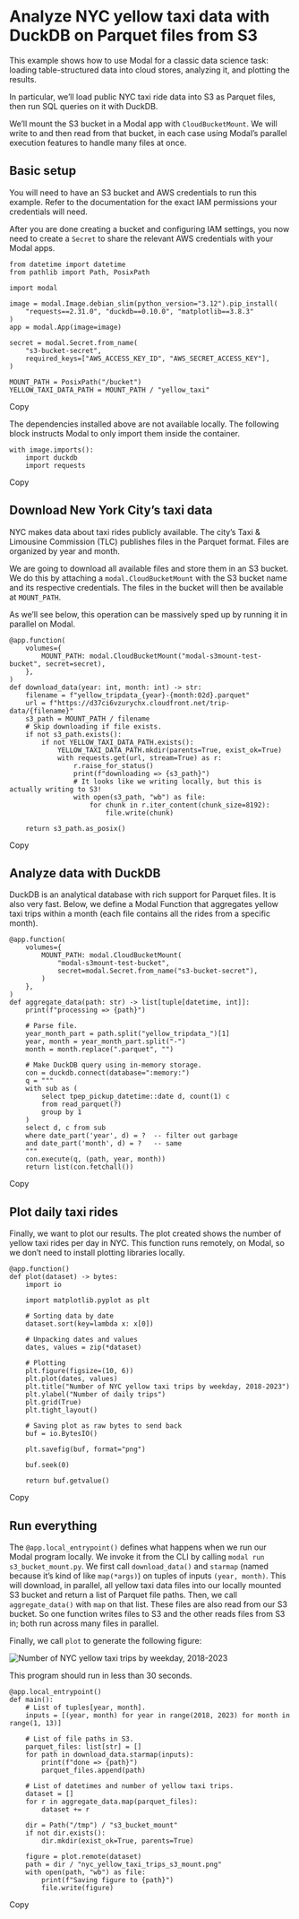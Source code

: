 # Analyze NYC yellow taxi data with DuckDB on Parquet files from S3

This example shows how to use Modal for a classic data science task: loading
table-structured data into cloud stores, analyzing it, and plotting the
results.

In particular, we’ll load public NYC taxi ride data into S3 as Parquet files,
then run SQL queries on it with DuckDB.

We’ll mount the S3 bucket in a Modal app with `CloudBucketMount`. We will
write to and then read from that bucket, in each case using Modal’s parallel
execution features to handle many files at once.

## Basic setup

You will need to have an S3 bucket and AWS credentials to run this example.
Refer to the documentation for the exact IAM permissions your credentials will
need.

After you are done creating a bucket and configuring IAM settings, you now
need to create a `Secret` to share the relevant AWS credentials with your
Modal apps.

    
    
    from datetime import datetime
    from pathlib import Path, PosixPath
    
    import modal
    
    image = modal.Image.debian_slim(python_version="3.12").pip_install(
        "requests==2.31.0", "duckdb==0.10.0", "matplotlib==3.8.3"
    )
    app = modal.App(image=image)
    
    secret = modal.Secret.from_name(
        "s3-bucket-secret",
        required_keys=["AWS_ACCESS_KEY_ID", "AWS_SECRET_ACCESS_KEY"],
    )
    
    MOUNT_PATH = PosixPath("/bucket")
    YELLOW_TAXI_DATA_PATH = MOUNT_PATH / "yellow_taxi"

Copy

The dependencies installed above are not available locally. The following
block instructs Modal to only import them inside the container.

    
    
    with image.imports():
        import duckdb
        import requests

Copy

## Download New York City’s taxi data

NYC makes data about taxi rides publicly available. The city’s Taxi &
Limousine Commission (TLC) publishes files in the Parquet format. Files are
organized by year and month.

We are going to download all available files and store them in an S3 bucket.
We do this by attaching a `modal.CloudBucketMount` with the S3 bucket name and
its respective credentials. The files in the bucket will then be available at
`MOUNT_PATH`.

As we’ll see below, this operation can be massively sped up by running it in
parallel on Modal.

    
    
    @app.function(
        volumes={
            MOUNT_PATH: modal.CloudBucketMount("modal-s3mount-test-bucket", secret=secret),
        },
    )
    def download_data(year: int, month: int) -> str:
        filename = f"yellow_tripdata_{year}-{month:02d}.parquet"
        url = f"https://d37ci6vzurychx.cloudfront.net/trip-data/{filename}"
        s3_path = MOUNT_PATH / filename
        # Skip downloading if file exists.
        if not s3_path.exists():
            if not YELLOW_TAXI_DATA_PATH.exists():
                YELLOW_TAXI_DATA_PATH.mkdir(parents=True, exist_ok=True)
                with requests.get(url, stream=True) as r:
                    r.raise_for_status()
                    print(f"downloading => {s3_path}")
                    # It looks like we writing locally, but this is actually writing to S3!
                    with open(s3_path, "wb") as file:
                        for chunk in r.iter_content(chunk_size=8192):
                            file.write(chunk)
    
        return s3_path.as_posix()

Copy

## Analyze data with DuckDB

DuckDB is an analytical database with rich support for Parquet files. It is
also very fast. Below, we define a Modal Function that aggregates yellow taxi
trips within a month (each file contains all the rides from a specific month).

    
    
    @app.function(
        volumes={
            MOUNT_PATH: modal.CloudBucketMount(
                "modal-s3mount-test-bucket",
                secret=modal.Secret.from_name("s3-bucket-secret"),
            )
        },
    )
    def aggregate_data(path: str) -> list[tuple[datetime, int]]:
        print(f"processing => {path}")
    
        # Parse file.
        year_month_part = path.split("yellow_tripdata_")[1]
        year, month = year_month_part.split("-")
        month = month.replace(".parquet", "")
    
        # Make DuckDB query using in-memory storage.
        con = duckdb.connect(database=":memory:")
        q = """
        with sub as (
            select tpep_pickup_datetime::date d, count(1) c
            from read_parquet(?)
            group by 1
        )
        select d, c from sub
        where date_part('year', d) = ?  -- filter out garbage
        and date_part('month', d) = ?   -- same
        """
        con.execute(q, (path, year, month))
        return list(con.fetchall())

Copy

## Plot daily taxi rides

Finally, we want to plot our results. The plot created shows the number of
yellow taxi rides per day in NYC. This function runs remotely, on Modal, so we
don’t need to install plotting libraries locally.

    
    
    @app.function()
    def plot(dataset) -> bytes:
        import io
    
        import matplotlib.pyplot as plt
    
        # Sorting data by date
        dataset.sort(key=lambda x: x[0])
    
        # Unpacking dates and values
        dates, values = zip(*dataset)
    
        # Plotting
        plt.figure(figsize=(10, 6))
        plt.plot(dates, values)
        plt.title("Number of NYC yellow taxi trips by weekday, 2018-2023")
        plt.ylabel("Number of daily trips")
        plt.grid(True)
        plt.tight_layout()
    
        # Saving plot as raw bytes to send back
        buf = io.BytesIO()
    
        plt.savefig(buf, format="png")
    
        buf.seek(0)
    
        return buf.getvalue()

Copy

## Run everything

The `@app.local_entrypoint()` defines what happens when we run our Modal
program locally. We invoke it from the CLI by calling `modal run
s3_bucket_mount.py`. We first call `download_data()` and `starmap` (named
because it’s kind of like `map(*args)`) on tuples of inputs `(year, month)`.
This will download, in parallel, all yellow taxi data files into our locally
mounted S3 bucket and return a list of Parquet file paths. Then, we call
`aggregate_data()` with `map` on that list. These files are also read from our
S3 bucket. So one function writes files to S3 and the other reads files from
S3 in; both run across many files in parallel.

Finally, we call `plot` to generate the following figure:

![Number of NYC yellow taxi trips by weekday,
2018-2023](/_app/immutable/assets/nyc_yellow_taxi_trips_s3_mount.DW1A9-sb.png)

This program should run in less than 30 seconds.

    
    
    @app.local_entrypoint()
    def main():
        # List of tuples[year, month].
        inputs = [(year, month) for year in range(2018, 2023) for month in range(1, 13)]
    
        # List of file paths in S3.
        parquet_files: list[str] = []
        for path in download_data.starmap(inputs):
            print(f"done => {path}")
            parquet_files.append(path)
    
        # List of datetimes and number of yellow taxi trips.
        dataset = []
        for r in aggregate_data.map(parquet_files):
            dataset += r
    
        dir = Path("/tmp") / "s3_bucket_mount"
        if not dir.exists():
            dir.mkdir(exist_ok=True, parents=True)
    
        figure = plot.remote(dataset)
        path = dir / "nyc_yellow_taxi_trips_s3_mount.png"
        with open(path, "wb") as file:
            print(f"Saving figure to {path}")
            file.write(figure)

Copy

